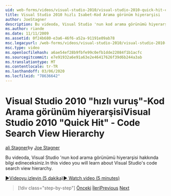 ```yaml
---
uid: web-forms/videos/visual-studio-2010/visual-studio-2010-quick-hit-code-search-view-hierarchy
title: Visual Studio 2010 hızlı Isabet-Kod Arama görünüm hiyerarşisi
author: JoeStagner
description: Bu videoda, Visual Studio 'nun kod arama görünümü hiyerarşisi hakkında bilgi edineceksiniz.
ms.author: riande
ms.date: 11/11/2009
ms.assetid: 0f24b680-e3a6-46f6-a52a-91191e09ab78
msc.legacyurl: /web-forms/videos/visual-studio-2010/visual-studio-2010-quick-hit-code-search-view-hierarchy
msc.type: video
ms.openlocfilehash: a6ae54ef28b9fbfe99c0efb1dde22084f1b1acfc
ms.sourcegitcommit: e7e91932a6e91a63e2e46417626f39d6b244a3ab
ms.translationtype: MT
ms.contentlocale: tr-TR
ms.lasthandoff: 03/06/2020
ms.locfileid: "78636642"
---
```

# <a name="visual-studio-2010-quick-hit---code-search-view-hierarchy"></a><span data-ttu-id="55d38-103">Visual Studio 2010 "hızlı vuruş"-Kod Arama görünüm hiyerarşisi</span><span class="sxs-lookup"><span data-stu-id="55d38-103">Visual Studio 2010 "Quick Hit" - Code Search View Hierarchy</span></span>

<span data-ttu-id="55d38-104">[ali Stagner](https://github.com/JoeStagner)</span><span class="sxs-lookup"><span data-stu-id="55d38-104">by [Joe Stagner](https://github.com/JoeStagner)</span></span>

<span data-ttu-id="55d38-105">Bu videoda, Visual Studio 'nun kod arama görünümü hiyerarşisi hakkında bilgi edineceksiniz.</span><span class="sxs-lookup"><span data-stu-id="55d38-105">In this video you will learn about Visual Studio's code search view hierarchy.</span></span>

[<span data-ttu-id="55d38-106">&#9654;Videoyu izleyin (5 dakika)</span><span class="sxs-lookup"><span data-stu-id="55d38-106">&#9654; Watch video (5 minutes)</span></span>](https://channel9.msdn.com/Blogs/ASP-NET-Site-Videos/visual-studio-2010-quick-hit-code-search-view-hierarchy)

> [!div class="step-by-step"]
> <span data-ttu-id="55d38-107">[Önceki](visual-studio-2010-quick-hit-code-optimized-profile.md)
> [İleri](visual-studio-2010-quick-hit-intellisense-smart-lists.md)</span><span class="sxs-lookup"><span data-stu-id="55d38-107">[Previous](visual-studio-2010-quick-hit-code-optimized-profile.md)
[Next](visual-studio-2010-quick-hit-intellisense-smart-lists.md)</span></span>
